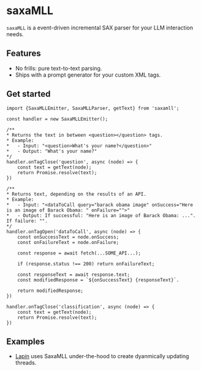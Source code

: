 # saxaMLL

`saxaMLL` is a event-driven incremental SAX parser for your LLM interaction needs.

## Features
- No frills: pure text-to-text parsing.
- Ships with a prompt generator for your custom XML tags.

## Get started

```
import {SaxaMLLEmitter, SaxaMLLParser, getText} from 'saxamll';

const handler = new SaxaMLLEmitter();

/**
* Returns the text in between <question></question> tags.
* Example: 
*   - Input: "<question>What's your name?</question>"
*   - Output: "What's your name?"
*/
handler.onTagClose('question', async (node) => {
    const text = getText(node);
    return Promise.resolve(text);
})

/**
* Returns text, depending on the results of an API.
* Example:
*   - Input: "<dataToCall query="barack obama image" onSuccess="Here is an image of Barack Obama: " onFailure="">"
*   - Output: If successful: "Here is an image of Barack Obama: ...". If failure: "".
*/
handler.onTagOpen('dataToCall', async (node) => {
    const onSuccessText = node.onSuccess;
    const onFailureText = node.onFailure;

    const response = await fetch(...SOME_API...);
    
    if (response.status !== 200) return onFailureText;
    
    const responseText = await response.text;
    const modifiedResponse = `${onSuccessText} {responseText}`.

    return modifiedResponse;
})

handler.onTagClose('classification', async (node) => {
    const text = getText(node);
    return Promise.resolve(text);
})
```

## Examples
- [Lapin](https://lapin.hajeon.xyz/) uses SaxaMLL under-the-hood to create dyanmically updating threads.